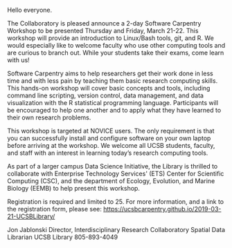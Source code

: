 Hello everyone.  

The Collaboratory is pleased announce a 2-day Software Carpentry Workshop to be presented Thursday and Friday, March 21-22.  This workshop will provide an introduction to Linux/Bash tools, git, and R.  We would especially like to welcome faculty who use other computing tools and are curious to branch out.  While your students take their exams, come learn with us!

Software Carpentry aims to help researchers get their work done in less time and with less pain by teaching them basic research computing skills. This hands-on workshop will cover basic concepts and tools, including command line scripting, version control, data management, and data visualization with the R statistical programming language. Participants will be encouraged to help one another and to apply what they have learned to their own research problems.

This workshop is targeted at NOVICE users.  The only requirement is that you can successfully install and configure software on your own laptop before arriving at the workshop.  We welcome all UCSB students, faculty, and staff with an interest in learning today’s research computing tools.  

As part of a larger campus Data Science Initiative, the Library is thrilled to collaborate with Enterprise Technology Services' (ETS) Center for Scientific Computing (CSC), and the department of Ecology, Evolution, and Marine Biology (EEMB) to help present this workshop.

Registration is required and limited to 25.  For more information, and a link to the registration form, please see:
  https://ucsbcarpentry.github.io/2019-03-21-UCSBLibrary/

Jon Jablonski
Director, Interdisciplinary Research Collaboratory
Spatial Data Librarian
UCSB Library
805-893-4049
